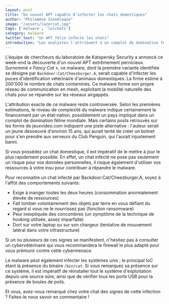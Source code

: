 ```yaml
---
layout: post
title: "Un nouvel APT capable d'infecter les chats domestiques"
author: "Philomène Inneblaque"
image: "/assets/lazercat.jpg"
tags: ['malware', 'lolchats']
category: malware
twitter_text: "Un APT félin infecte les chats"
introduction: "Les analystes l'attribuent à un complot de domination féline mondial"
---
```


L'équipe de chercheurs du laboratoire de Katspersky Security a annoncé
ce week-end la découverte d'un nouvel APT extrêmement pernicieux.
Surnommé *« Fancy Cat »*, ce malware, dont la première variante identifiée
se désigne par `Backdoor:Cat/Cheezburger.A`, serait capable d'infecter
les puces d'identification vétérinaire d'animaux domestiques. La firme
estime à 200'000 le nombre de chats contaminés. Ce malware forme
son propre réseau de communication en mesh, exploitant la mobilité
naturelle des chats pour se répandre sur les réseaux airgappés.

L'attribution exacte de ce malware reste controversée. Selon les premières
estimations, le niveau de complexité du malware indique certainement
le financement par un état-nation, possiblement un pays impliqué dans
un complot de domination féline mondiale. Mais certains posts retrouvés
sur les forms de jeuxvideo.com indiquent une piste alternative : l'auteur
serait un jeune désoeuvré d'environ 15 ans, qui aurait tenté de créer un
botnet pour s'en prendre aux serveurs du Club Penguin, qui l'aurait injustement
banni.

Si vous possédez un chat domestique, il est impératif de le mettre à jour le plus rapidement
possible. En effet, un chat infecté ne pose pas seulement un risque pour vos données
personnelles, il risque également d'utiliser vos ressources à votre insu pour contribuer
à répandre le malware.

Pour reconnaitre un chat infecté par Backdoor:Cat/Cheezburger.A, soyez à l'affût des
comportements suivants:

 - Exige à manger toutes les deux heures (consommation anormalement élevée de ressources)
 - Fait tomber volontairement des objets par terre en vous défiant du regard si vous ne le nourrissez pas (fonction ransomware)
 - Peur inexpliquée des concombres (un symptôme de la technique de hooking utilisée, assez imparfaite)
 - Dort sur votre laptop ou sur son chargeur (tentative de mouvement latéral dans votre infrastructure)

Si un ou plusieurs de ces signes se manifestent, n'hésitez pas à consulter un cybervétérinaire qui
vous recommandera le firewall le plus adapté pour vous prémunir contre cette cybermenace.

Le malware peut également infecter les systèmes unix ; le principal IoC étant la présence du
binaire `/bin/cat`. Si vous remarquez sa présence sur ce système, il est impératif de réinstaller
tout le système d'exploitation depuis une source sûre, ainsi que de vérifier tous les ports USB
pour la présence de boules de poils.

Et vous, avez-vous remarqué chez votre chat des signes de cette infection ? Faites-le nous savoir en commentaire !
